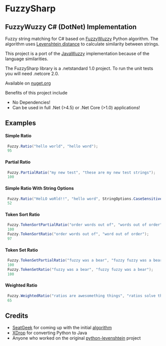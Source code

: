 # FuzzySharp


## FuzzyWuzzy C# (DotNet) Implementation

Fuzzy string matching for C# based on [FuzzyWuzzy](https://github.com/seatgeek/fuzzywuzzy) Python algorithm. The algorithm uses [Levenshtein distance](https://en.wikipedia.org/wiki/Levenshtein_distance) to calculate similarity between strings.

This project is a port of the [JavaWuzzy](https://github.com/xdrop/fuzzywuzzy) implementation because of the language similarities. 

The FuzzySharp library is a .netstandard 1.0 project. To run the unit tests you will need .netcore 2.0.

Available on [nuget.org](https://www.nuget.org/packages/BoomTown.FuzzySharp/)

Benefits of this project include

* No Dependencies!
* Can be used in full .Net (>4.5) or .Net Core (>1.0) applications!

## Examples

#### Simple Ratio

```csharp
 Fuzzy.Ratio("hello world", "hello word"); 
 95
```

#### Partial Ratio

```csharp
 Fuzzy.PartialRatio("my new test", "these are my new test strings");
 100
```

#### Simple Ratio With String Options

```csharp
 Fuzzy.Ratio("HelLO woRld!!", "hello word", StringOptions.CaseSensitive, StringOptions.PreserveNonAlphaNumeric);
 52
```

#### Token Sort Ratio
```csharp
 Fuzzy.TokenSortPartialRatio("order words out of", "words out of order");
 100
 Fuzzy.TokenSortRatio("order words out of", "word out of order");
 97
```


#### Token Set Ratio
```csharp
 Fuzzy.TokenSetPartialRatio("fuzzy was a bear", "fuzzy fuzzy was a bear");
 100
 Fuzzy.TokenSetRatio("fuzzy was a bear", "fuzzy fuzzy was a bear");
 100
```


#### Weighted Ratio
```c#
 Fuzzy.WeightedRatio("ratios are awesomething things", "ratios solve things and problems");
 65
```


## Credits 
* [SeatGeek](https://github.com/seatgeek/fuzzywuzzy) for coming up with the initial [algorithm](http://chairnerd.seatgeek.com/fuzzywuzzy-fuzzy-string-matching-in-python)
* [XDrop](https://github.com/xdrop) for converting Python to Java 
* Anyone who worked on the original [python-levenshtein](https://github.com/miohtama/python-Levenshtein) project

